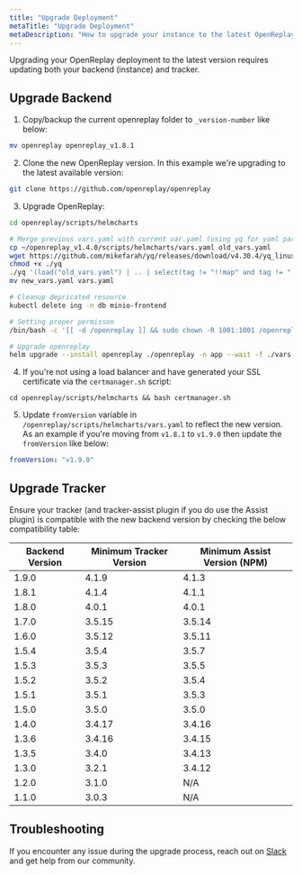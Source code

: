 ```yaml
---
title: "Upgrade Deployment"
metaTitle: "Upgrade Deployment"
metaDescription: "How to upgrade your instance to the latest OpenReplay version."
---
```


Upgrading your OpenReplay deployment to the latest version requires updating both your backend (instance) and tracker.

## Upgrade Backend

1. Copy/backup the current openreplay folder to `_version-number` like below:
   
  ```bash 
  mv openreplay openreplay_v1.8.1
  ```

2. Clone the new OpenReplay version. In this example we're upgrading to the latest available version:
   
  ```bash 
  git clone https://github.com/openreplay/openreplay
  ```

3. Upgrade OpenReplay:

  ```bash
  cd openreplay/scripts/helmcharts

  # Merge previous vars.yaml with current var.yaml (using yq for yaml parsing)
  cp ~/openreplay_v1.4.0/scripts/helmcharts/vars.yaml old_vars.yaml
  wget https://github.com/mikefarah/yq/releases/download/v4.30.4/yq_linux_amd64 -O yq
  chmod +x ./yq
  ./yq '(load("old_vars.yaml") | .. | select(tag != "!!map" and tag != "!!seq")) as $i ireduce(.; setpath($i | path; $i))' vars.yaml > new_vars.yaml
  mv new_vars.yaml vars.yaml
  
  # Cleanup depricated resource
  kubectl delete ing -n db minio-frontend
  
  # Setting proper permisson
  /bin/bash -c '[[ -d /openreplay ]] && sudo chown -R 1001:1001 /openreplay'
  
  # Upgrade openreplay
  helm upgrade --install openreplay ./openreplay -n app --wait -f ./vars.yaml --atomic
  ```
  
4. If you're not using a load balancer and have generated your SSL certificate via the `certmanager.sh` script:

  ```
  cd openreplay/scripts/helmcharts && bash certmanager.sh
  ```

5. Update `fromVersion` variable in `/openreplay/scripts/helmcharts/vars.yaml` to reflect the new version. As an example if you're moving from `v1.8.1` to `v1.9.0` then update the `fromVersion` like below:
  
  ```yaml
  fromVersion: "v1.9.0"
  ```
 
## Upgrade Tracker

Ensure your tracker (and tracker-assist plugin if you do use the Assist plugin) is compatible with the new backend version by checking the below compatibility table:

| Backend Version | Minimum Tracker Version | Minimum Assist Version (NPM) |
|----------|-------------|-------------|
| 1.9.0 | 4.1.9 | 4.1.3 |
| 1.8.1 | 4.1.4 | 4.1.1 |
| 1.8.0 | 4.0.1 | 4.0.1 |
| 1.7.0 | 3.5.15 | 3.5.14 |
| 1.6.0 | 3.5.12 | 3.5.11 |
| 1.5.4 | 3.5.4 | 3.5.7 |
| 1.5.3 | 3.5.3 | 3.5.5 |
| 1.5.2 | 3.5.2 | 3.5.4 |
| 1.5.1 | 3.5.1 | 3.5.3 |
| 1.5.0 | 3.5.0 | 3.5.0 |
| 1.4.0 | 3.4.17 | 3.4.16 |
| 1.3.6 | 3.4.16 | 3.4.15 |
| 1.3.5 | 3.4.0 | 3.4.13 |
| 1.3.0 | 3.2.1 | 3.4.12 |
| 1.2.0 | 3.1.0 | N/A |
| 1.1.0 | 3.0.3 | N/A |

## Troubleshooting

If you encounter any issue during the upgrade process, reach out on [Slack](https://slack.openreplay.com) and get help from our community.
